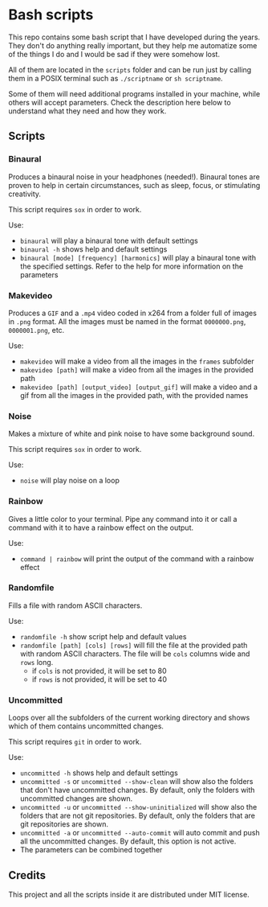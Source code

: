 # Bash scripts

This repo contains some bash script that I have developed during the years.
They don't do anything really important, but they help me automatize some of the things I do and I would be sad if they were somehow lost.

All of them are located in the `scripts` folder and can be run just by calling them in a POSIX terminal such as `./scriptname` or `sh scriptname`.

Some of them will need additional programs installed in your machine, while others will accept parameters.
Check the description here below to understand what they need and how they work.

## Scripts

### Binaural

Produces a binaural noise in your headphones (needed!).
Binaural tones are proven to help in certain circumstances, such as sleep, focus, or stimulating creativity.

This script requires `sox` in order to work.

Use:

- `binaural` will play a binaural tone with default settings
- `binaural -h` shows help and default settings
- `binaural [mode] [frequency] [harmonics]` will play a binaural tone with the specified settings. Refer to the help for more information on the parameters

### Makevideo

Produces a `GIF` and a `.mp4` video coded in x264 from a folder full of images in `.png` format.
All the images must be named in the format `0000000.png`, `0000001.png`, etc.

Use:

- `makevideo` will make a video from all the images in the `frames` subfolder
- `makevideo [path]` will make a video from all the images in the provided path
- `makevideo [path] [output_video] [output_gif]` will make a video and a gif from all the images in the provided path, with the provided names

### Noise

Makes a mixture of white and pink noise to have some background sound.

This script requires `sox` in order to work.

Use:

- `noise` will play noise on a loop

### Rainbow

Gives a little color to your terminal.
Pipe any command into it or call a command with it to have a rainbow effect on the output.

Use:

- `command | rainbow` will print the output of the command with a rainbow effect

### Randomfile

Fills a file with random ASCII characters.

Use:

- `randomfile -h` show script help and default values
- `randomfile [path] [cols] [rows]` will fill the file at the provided path with random ASCII characters. The file will be `cols` columns wide and `rows` long.
  - if `cols` is not provided, it will be set to 80
  - if `rows` is not provided, it will be set to 40

### Uncommitted

Loops over all the subfolders of the current working directory and shows which of them contains uncommitted changes.

This script requires `git` in order to work.

Use:

- `uncommitted -h` shows help and default settings
- `uncommitted -s` or `uncommitted --show-clean` will show also the folders that don't have uncommitted changes. By default, only the folders with uncommitted changes are shown.
- `uncommitted -u` or `uncommitted --show-uninitialized` will show also the folders that are not git repositories. By default, only the folders that are git repositories are shown.
- `uncommitted -a` or `uncommitted --auto-commit` will auto commit and push all the uncommitted changes. By default, this option is not active.
- The parameters can be combined together

## Credits

This project and all the scripts inside it are distributed under MIT license.
